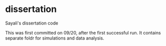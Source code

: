 # dissertation
Sayali's dissertation code

This was first committed on 09/20, after the first successful run.
It contains separate foldr for simulations and data analysis.
